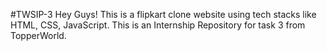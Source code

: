 #TWSIP-3
Hey Guys!
    This is a flipkart clone website using tech stacks like HTML, CSS, JavaScript. 
    This is an Internship Repository for task 3 from TopperWorld.
